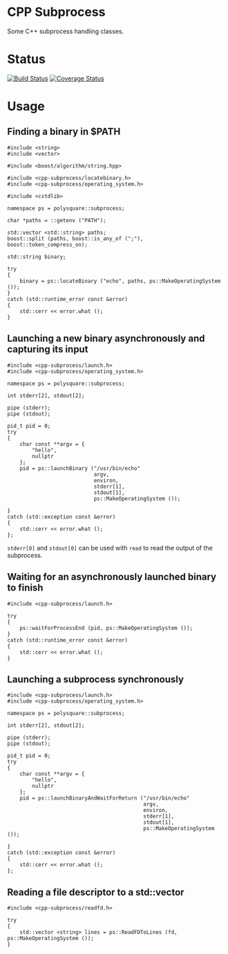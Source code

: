 CPP Subprocess
==============
Some C++ subprocess handling classes.

Status
======
[![Build Status](https://travis-ci.org/polysquare/cpp-subprocess.svg?branch=master)](https://travis-ci.org/polysquare/cpp-subprocess)
[![Coverage Status](https://coveralls.io/repos/polysquare/cpp-subprocess/badge.png?branch=master)](https://coveralls.io/r/polysquare/cpp-subprocess?branch=master)

Usage
====

Finding a binary in $PATH
-------------------------

    #include <string>
    #include <vector>

    #include <boost/algorithm/string.hpp>

    #include <cpp-subprocess/locatebinary.h>
    #include <cpp-subprocess/operating_system.h>

    #include <cstdlib>

    namespace ps = polysquare::subprocess;

    char *paths = ::getenv ("PATH");

    std::vector <std::string> paths;
    boost::split (paths, boost::is_any_of (";"), boost::token_compress_on);

    std::string binary;

    try
    {
        binary = ps::locateBinary ("echo", paths, ps::MakeOperatingSystem ());
    }
    catch (std::runtime_error const &error)
    {
        std::cerr << error.what ();
    }


Launching a new binary asynchronously and capturing its input
-------------------------------------------------------------

    #include <cpp-subprocess/launch.h>
    #include <cpp-subprocess/operating_system.h>

    namespace ps = polysquare::subprocess;

    int stderr[2], stdout[2];

    pipe (stderr);
    pipe (stdout);

    pid_t pid = 0;
    try
    {
        char const **argv = {
            "hello",
            nullptr
        };
        pid = ps::launchBinary ("/usr/bin/echo"
                                argv,
                                environ,
                                stderr[1],
                                stdout[1],
                                ps::MakeOperatingSystem ());

    }
    catch (std::exception const &error)
    {
        std::cerr << error.what ();
    };

`stderr[0]` and `stdout[0]` can be used with `read` to read the output of the subprocess.

Waiting for an asynchronously launched binary to finish
-----------------------------------------------

    #include <cpp-subprocess/launch.h>

    try
    {
        ps::waitForProcessEnd (pid, ps::MakeOperatingSystem ());
    }
    catch (std::runtime_error const &error)
    {
        std::cerr << error.what ();
    }

Launching a subprocess synchronously
---------------------------------

    #include <cpp-subprocess/launch.h>
    #include <cpp-subprocess/operating_system.h>

    namespace ps = polysquare::subprocess;

    int stderr[2], stdout[2];

    pipe (stderr);
    pipe (stdout);

    pid_t pid = 0;
    try
    {
        char const **argv = {
            "hello",
            nullptr
        };
        pid = ps::launchBinaryAndWaitForReturn ("/usr/bin/echo"
                                                argv,
                                                environ,
                                                stderr[1],
                                                stdout[1],
                                                ps::MakeOperatingSystem ());

    }
    catch (std::exception const &error)
    {
        std::cerr << error.what ();
    };

Reading a file descriptor to a std::vector <string>
--------------------------------------------

    #include <cpp-subprocess/readfd.h>

    try
    {
        std::vector <string> lines = ps::ReadFDToLines (fd, ps::MakeOperatingSystem ());
    }


